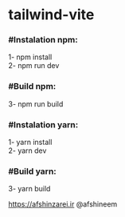 # tailwind-vite


### #Instalation npm:
1- npm install <br>
2- npm run dev

### #Build npm:
3- npm run build

### #Instalation yarn:
1- yarn install <br>
2- yarn dev

### #Build yarn:
3- yarn build


https://afshinzarei.ir @afshineem
